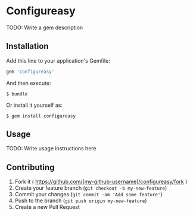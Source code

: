 # Configureasy

TODO: Write a gem description

## Installation

Add this line to your application's Gemfile:

```ruby
gem 'configureasy'
```

And then execute:

    $ bundle

Or install it yourself as:

    $ gem install configureasy

## Usage

TODO: Write usage instructions here

## Contributing

1. Fork it ( https://github.com/[my-github-username]/configureasy/fork )
2. Create your feature branch (`git checkout -b my-new-feature`)
3. Commit your changes (`git commit -am 'Add some feature'`)
4. Push to the branch (`git push origin my-new-feature`)
5. Create a new Pull Request
